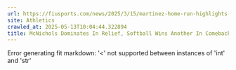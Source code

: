 ```yaml
---
url: https://fiusports.com/news/2025/3/15/martinez-home-run-highlights-another-softball-comeback-win-over-ksu.aspx
site: Athletics
crawled_at: 2025-05-13T10:04:44.322894
title: McNichols Dominates In Relief, Softball Wins Another In Comeback Fashion - FIU Athletics
---
```


Error generating fit markdown: '<' not supported between instances of 'int' and 'str'